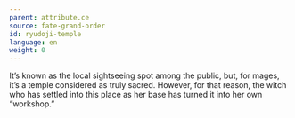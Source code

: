 ```yaml
---
parent: attribute.ce
source: fate-grand-order
id: ryudoji-temple
language: en
weight: 0
---
```


It’s known as the local sightseeing spot among the public, but, for mages, it’s a temple considered as truly sacred.
However, for that reason, the witch who has settled into this place as her base has turned it into her own “workshop.”
